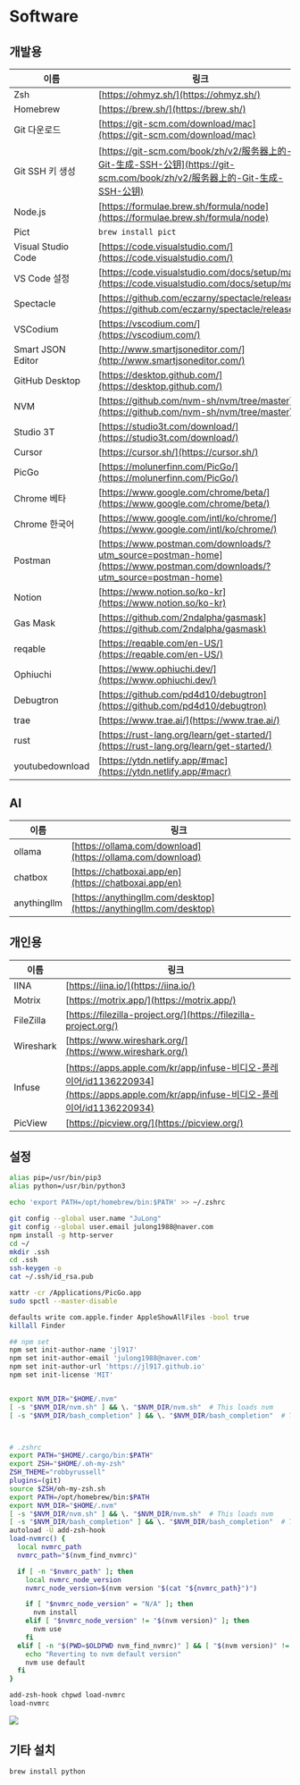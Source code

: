 # Software

## 개발용

| 이름               | 링크                                                                                                                       |
| ------------------ | -------------------------------------------------------------------------------------------------------------------------- |
| Zsh                | [https://ohmyz.sh/](https://ohmyz.sh/)                                                                                     |
| Homebrew           | [https://brew.sh/](https://brew.sh/)                                                                                       |
| Git 다운로드       | [https://git-scm.com/download/mac](https://git-scm.com/download/mac)                                                       |
| Git SSH 키 생성    | [https://git-scm.com/book/zh/v2/服务器上的-Git-生成-SSH-公钥](https://git-scm.com/book/zh/v2/服务器上的-Git-生成-SSH-公钥) |
| Node.js            | [https://formulae.brew.sh/formula/node](https://formulae.brew.sh/formula/node)                                             |
| Pict               | `brew install pict`                                                                                                        |
| Visual Studio Code | [https://code.visualstudio.com/](https://code.visualstudio.com/)                                                           |
| VS Code 설정       | [https://code.visualstudio.com/docs/setup/mac](https://code.visualstudio.com/docs/setup/mac)                               |
| Spectacle          | [https://github.com/eczarny/spectacle/releases](https://github.com/eczarny/spectacle/releases)                             |
| VSCodium           | [https://vscodium.com/](https://vscodium.com/)                                                                             |
| Smart JSON Editor  | [http://www.smartjsoneditor.com/](http://www.smartjsoneditor.com/)                                                         |
| GitHub Desktop     | [https://desktop.github.com/](https://desktop.github.com/)                                                                 |
| NVM                | [https://github.com/nvm-sh/nvm/tree/master](https://github.com/nvm-sh/nvm/tree/master)                                     |
| Studio 3T          | [https://studio3t.com/download/](https://studio3t.com/download/)                                                           |
| Cursor             | [https://cursor.sh/](https://cursor.sh/)                                                                                   |
| PicGo              | [https://molunerfinn.com/PicGo/](https://molunerfinn.com/PicGo/)                                                           |
| Chrome 베타        | [https://www.google.com/chrome/beta/](https://www.google.com/chrome/beta/)                                                 |
| Chrome 한국어      | [https://www.google.com/intl/ko/chrome/](https://www.google.com/intl/ko/chrome/)                                           |
| Postman            | [https://www.postman.com/downloads/?utm_source=postman-home](https://www.postman.com/downloads/?utm_source=postman-home)   |
| Notion             | [https://www.notion.so/ko-kr](https://www.notion.so/ko-kr)                                                                 |
| Gas Mask           | [https://github.com/2ndalpha/gasmask](https://github.com/2ndalpha/gasmask)                                                 |
| reqable            | [https://reqable.com/en-US/](https://reqable.com/en-US/)                                                                   |
| Ophiuchi           | [https://www.ophiuchi.dev/](https://www.ophiuchi.dev/)                                                                     |
| Debugtron          | [https://github.com/pd4d10/debugtron](https://github.com/pd4d10/debugtron)                                                 |
| trae               | [https://www.trae.ai/](https://www.trae.ai/)                                                                               |
| rust               | [https://rust-lang.org/learn/get-started/](https://rust-lang.org/learn/get-started/)                                       |
| youtubedownload    | [https://ytdn.netlify.app/#mac](https://ytdn.netlify.app/#macr)                                                            |

## AI

| 이름 | 링크 |
| ------------------ | -------------------------------------------------------------------------------------------------------------------------- |
| ollama | [https://ollama.com/download](https://ollama.com/download) |
| chatbox | [https://chatboxai.app/en](https://chatboxai.app/en) |
| anythingllm | [https://anythingllm.com/desktop](https://anythingllm.com/desktop) |

## 개인용

| 이름      | 링크                                                                                                                                   |
| --------- | -------------------------------------------------------------------------------------------------------------------------------------- |
| IINA      | [https://iina.io/](https://iina.io/)                                                                                                   |
| Motrix    | [https://motrix.app/](https://motrix.app/)                                                                                             |
| FileZilla | [https://filezilla-project.org/](https://filezilla-project.org/)                                                                       |
| Wireshark | [https://www.wireshark.org/](https://www.wireshark.org/)                                                                               |
| Infuse    | [https://apps.apple.com/kr/app/infuse-비디오-플레이어/id1136220934](https://apps.apple.com/kr/app/infuse-비디오-플레이어/id1136220934) |
| PicView   | [https://picview.org/](https://picview.org/)                                                                                           |

## 설정

```sh
alias pip=/usr/bin/pip3
alias python=/usr/bin/python3

echo 'export PATH=/opt/homebrew/bin:$PATH' >> ~/.zshrc

git config --global user.name "JuLong"
git config --global user.email julong1988@naver.com
npm install -g http-server
cd ~/
mkdir .ssh
cd .ssh
ssh-keygen -o
cat ~/.ssh/id_rsa.pub

xattr -cr /Applications/PicGo.app
sudo spctl --master-disable

defaults write com.apple.finder AppleShowAllFiles -bool true
killall Finder

## npm set
npm set init-author-name 'jl917'
npm set init-author-email 'julong1988@naver.com'
npm set init-author-url 'https://jl917.github.io'
npm set init-license 'MIT'


export NVM_DIR="$HOME/.nvm"
[ -s "$NVM_DIR/nvm.sh" ] && \. "$NVM_DIR/nvm.sh"  # This loads nvm
[ -s "$NVM_DIR/bash_completion" ] && \. "$NVM_DIR/bash_completion"  # This loads nvm bash_completion



# .zshrc
export PATH="$HOME/.cargo/bin:$PATH"
export ZSH="$HOME/.oh-my-zsh"
ZSH_THEME="robbyrussell"
plugins=(git)
source $ZSH/oh-my-zsh.sh
export PATH=/opt/homebrew/bin:$PATH
export NVM_DIR="$HOME/.nvm"
[ -s "$NVM_DIR/nvm.sh" ] && \. "$NVM_DIR/nvm.sh"  # This loads nvm
[ -s "$NVM_DIR/bash_completion" ] && \. "$NVM_DIR/bash_completion"  # This loads nvm bash_completion
autoload -U add-zsh-hook
load-nvmrc() {
  local nvmrc_path
  nvmrc_path="$(nvm_find_nvmrc)"

  if [ -n "$nvmrc_path" ]; then
    local nvmrc_node_version
    nvmrc_node_version=$(nvm version "$(cat "${nvmrc_path}")")

    if [ "$nvmrc_node_version" = "N/A" ]; then
      nvm install
    elif [ "$nvmrc_node_version" != "$(nvm version)" ]; then
      nvm use
    fi
  elif [ -n "$(PWD=$OLDPWD nvm_find_nvmrc)" ] && [ "$(nvm version)" != "$(nvm version default)" ]; then
    echo "Reverting to nvm default version"
    nvm use default
  fi
}

add-zsh-hook chpwd load-nvmrc
load-nvmrc
```

![](https://raw.githubusercontent.com/jl917/s/master/image/20250302222328-4ecb61c77381ddc25c759173828383ae.png)

## 기타 설치

```
brew install python
```
